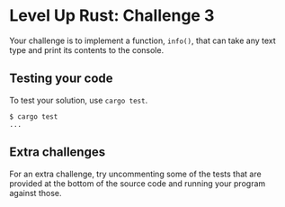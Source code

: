 # Level Up Rust: Challenge 3

Your challenge is to implement a function, `info()`, that can take any text type
and print its contents to the console.

## Testing your code

To test your solution, use `cargo test`.

```console
$ cargo test
...
```

## Extra challenges

For an extra challenge, try uncommenting some of the tests that are provided at
the bottom of the source code and running your program against those.
